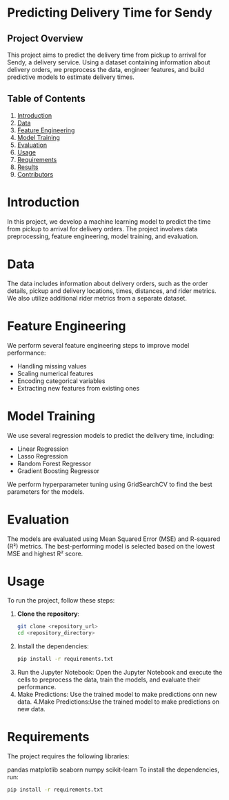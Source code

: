 # Predicting Delivery Time for Sendy

## Project Overview
This project aims to predict the delivery time from pickup to arrival for Sendy, a delivery service. Using a dataset containing information about delivery orders, we preprocess the data, engineer features, and build predictive models to estimate delivery times.

## Table of Contents
1. [Introduction](#introduction)
2. [Data](#data)
3. [Feature Engineering](#feature-engineering)
4. [Model Training](#model-training)
5. [Evaluation](#evaluation)
6. [Usage](#usage)
7. [Requirements](#requirements)
8. [Results](#results)
9. [Contributors](#contributors)

# Introduction
In this project, we develop a machine learning model to predict the time from pickup to arrival for delivery orders. The project involves data preprocessing, feature engineering, model training, and evaluation.

# Data
The data includes information about delivery orders, such as the order details, pickup and delivery locations, times, distances, and rider metrics. We also utilize additional rider metrics from a separate dataset.

# Feature Engineering
We perform several feature engineering steps to improve model performance:
- Handling missing values
- Scaling numerical features
- Encoding categorical variables
- Extracting new features from existing ones

# Model Training
We use several regression models to predict the delivery time, including:
- Linear Regression
- Lasso Regression
- Random Forest Regressor
- Gradient Boosting Regressor

We perform hyperparameter tuning using GridSearchCV to find the best parameters for the models.

# Evaluation
The models are evaluated using Mean Squared Error (MSE) and R-squared (R²) metrics. The best-performing model is selected based on the lowest MSE and highest R² score.

# Usage
To run the project, follow these steps:

1. **Clone the repository**:
   ```sh
   git clone <repository_url>
   cd <repository_directory>
   
2. Install the dependencies:
    ```sh
    pip install -r requirements.txt
    
3. Run the Jupyter Notebook:
   Open the Jupyter Notebook and execute the cells to preprocess the data, train the models, and evaluate their performance.
4. Make Predictions:
   Use the trained model to make predictions onn new data.
4.Make Predictions:Use the trained model to make predictions on new data.

# Requirements
The project requires the following libraries:

pandas
matplotlib
seaborn
numpy
scikit-learn
To install the dependencies, run:
 ```sh
pip install -r requirements.txt

